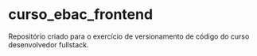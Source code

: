 # curso_ebac_frontend
Repositório criado para o exercício de versionamento de código do curso desenvolvedor fullstack.
